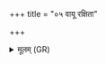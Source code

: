 +++
title = "०५ वायू रक्षिता"

+++
<details><summary>मूलम् (GR)</summary>

वायू रक्षिता  
(…) ॥ +++(see 1bcd)+++
</details>